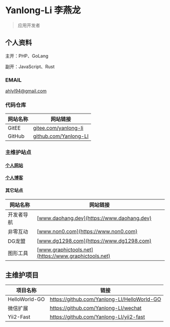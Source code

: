 # Yanlong-Li 李燕龙
> 应用开发者


## 个人资料
主开：PHP、GoLang

副开：JavaScript、Rust

### EMAIL
    
[ahlyl94@gmail.com](mailto:ahlyl94@gmail.com)

### 代码仓库

|网站名称|网站链接|
|---|---|
|GitEE|[gitee.com/yanlong-li](https://gitee.com/yanlong-li)|
|GitHub|[github.com/Yanlong-LI](https://github.com/Yanlong-LI)|

### 主维护站点

#### [个人网站](https://www.yanlongli.com)
#### [个人博客](https://blog.yanlongli.com)

#### 其它站点

|网站名称|网站链接|
|---|---|
|开发者导航|[www.daohang.dev](https://www.daohang.dev)|
|非零互动|[www.non0.com](https://www.non0.com)|
|DG龙盟|[www.dg1298.com](https://www.dg1298.com)|
|图形工具|[www.graphictools.net](https://www.graphictools.net)|


## 主维护项目

|项目名称|链接|
|---|---|
|HelloWorld-GO|https://github.com/Yanlong-LI/HelloWorld-GO|
|微信扩展|https://github.com/Yanlong-LI/wechat|
|Yii2-Fast|https://github.com/Yanlong-LI/yii2-fast|
